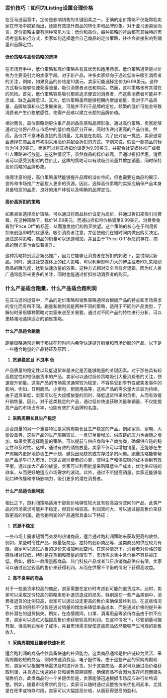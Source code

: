 ### 定价技巧：如何为Listing设置合理价格

在亚马逊运营中，定价是影响销售的关键因素之一。正确的定价策略不仅能帮助卖家在市场中脱颖而出，还能有效提升商品的转化率和品牌形象。对于亚马逊卖家而言，定价策略主要有两种常见方法：低价和高价。每种策略的背后都有其独特的市场考量和执行方式，卖家如何选择适合自己商品的定价策略，往往会直接影响到销量和品牌定位。

#### 低价策略与高价策略的选择

在市场竞争中，低价策略和高价策略各有其优势和适用场景。低价策略通常是以价格为主要吸引力的卖家手段。对于新产品，许多卖家倾向于通过低价来吸引消费者的关注，例如，如果竞品的价格是10美元，卖家可能选择定价为6.99美元。这种方式看似能够快速获得流量，吸引消费者点击和购买。然而，这种策略也有其潜在的风险。首先，低价策略容易吸引那些追求便宜的消费者，而这些消费者可能并不忠诚，缺乏品牌意识。其次，低价策略虽然能够短期内增加销量，但对于产品质量、品牌故事和长远发展来说，可能并不利于品牌的定位。频繁的低价可能会导致消费者产生价格敏感性，使得产品难以建立长期的品牌价值。

相对而言，高价策略则更注重产品的品质感和品牌形象。通过高价策略，卖家能够通过定价将产品与市场中的低价商品区分开来，同时传递出更高的产品价值。然而，高价并不意味着直接的高销量，尤其是在初期。为了应对这一挑战，卖家通常会选择在商品发布初期采用高价并配合折扣的方式。举例来说，假设一款商品的标价为14.99美元，卖家可以将其折扣价设定为9.99美元，并配合社交媒体推广或者红人策略进行放量。在这种情况下，虽然商品的标价较高，但通过折扣优惠，消费者可以感受到相对的性价比，这样的策略可以有效吸引流量并增加销量，同时保持高价策略的品牌形象。

值得注意的是，高价策略虽然能够提升品牌的溢价空间，但也需要在商品的展示、宣传和市场推广方面投入更多的资源。因此，选择高价策略的卖家应确保产品本身具备较高的品质、良好的用户体验以及明确的品牌定位。

#### 高价高折扣的策略

如果卖家选择高价策略，可以通过将商品标价设定为高价，并通过折扣来吸引消费者。在这种策略下，标价14.99美元，而通过折扣将价格调至9.99美元，消费者会看到“Price Off”的标签，从而激发他们的购买欲望。这个策略的核心在于利用折扣来创造即时的优惠感，吸引消费者注意，并促使他们在短时间内做出购买决定。通过这种策略，商品的销量可以迅速增加，并且由于“Price Off”标签的存在，商品的曝光率也会显著提升。

这种策略特别适合新品推广，因为它能够让消费者在折扣的刺激下，尝试购买新品。同时，通过社交媒体上的红人策略，可以利用影响力大的博主或者KOL来推动商品的曝光度，达到快速放量的效果。这种方式相对安全且符合逻辑，因为红人推广通常能带来更多的关注，同时也能通过折扣拉动消费者的购买。

### 什么产品适合跑量，什么产品适合跑利润

在亚马逊的运营中，产品的定价策略和销售策略通常会根据产品的特点和市场需求的变化而有所不同。跑量和跑利润是两种不同的策略，适用于不同的产品类型，了解何时采用哪种策略对卖家来说至关重要。通过对不同产品的特性进行分析，可以更精准地选择适合的销售策略。

#### 什么产品适合跑量

跑量策略通常适用于那些在短时间内希望快速提升销量和市场份额的产品。以下是一些适合跑量的产品特征及原因：

1.  **货源稳定且** **不良率** **低**

产品质量的稳定性以及低退货率是决定是否能够跑量的关键因素。对于那些具有较高稳定性和较低退货率的产品，卖家可以通过低价策略吸引大量消费者的关注，快速提升销量。这类产品的市场需求通常较为稳定，不容易受到季节性或突发事件的影响。例如，日用商品、小家电、厨房用品等，这些产品的需求量大且较为持续。由于退货率低，卖家可以在大规模放量的同时，降低退货带来的负担，从而有效提升销售量。因此，对于这类稳定的产品，通过低价快速获取流量和销量，不仅能提高产品的市场占有率，也能有效扩大品牌知名度。

2.  **采购周期长且生产稳定**

适合跑量的另一个重要特征是采购周期长且生产稳定的产品。例如家具、家电、大型设备等，这些产品的生产周期较长，一旦订单量增加，供应链的压力也会随之增加。如果卖家选择跑量的策略，可以提前与供应商和生产商协商，确保供应链的稳定性和及时性。这样，通过有效的销售放量，卖家不仅可以增加销量，还能够在生产周期内更好地协调生产计划，避免出现缺货或库存过多的问题。跑量策略能够帮助产品尽早打入市场，迅速占据消费者的心智，使得生产和供应链的成本得到有效平衡。通过加大产品的放量，卖家可以利用批量采购降低生产成本，优化供应链的效率，从而更好地适应市场需求的波动。此外，通过不断提高销量，卖家还能够借助口碑传播和市场影响力，吸引更多的潜在消费者。

#### 什么产品适合跑利润

相比之下，跑利润策略适用于那些价格弹性较大且有较高溢价空间的产品。此类产品的市场需求可能并不稳定，但其价格较高、利润空间大，可以通过提高售价来获取更高的利润。适合跑利润的产品通常具备以下特征：

1.  **货源不稳定**

一些市场上需求短暂而突发的热销商品，适合通过跑利润策略来获取更高的收益。例如，某些时令性产品、限量版商品、独特的创新商品等，这类商品的供应较为有限，卖家可以通过适当的提价来增加利润空间。在这种情况下，消费者对价格的敏感性相对较低，特别是在热销和限量的情形下，市场需求集中且价格不容易被压低。例如，假如一款限量版商品、热门科技产品或者节日热销商品供应有限，卖家可以通过设定较高的售价来获得利润，从而在供需不平衡的情况下获得高收益。

2.  **高不良率的商品**

对于一些退货率较高的商品，卖家需要在定价时考虑到可能的退货成本。此时，卖家可以采取定价较高的策略来弥补退货造成的损失。特别是在一些产品类别中，消费者退货的比例较高，卖家可以通过设定更高的售价来确保最终利润。在这些情况下，卖家的目标不仅仅是通过销量的增加来降低单品成本，而是通过价格的提升来弥补潜在的退货损失。例如，在疫情期间，口罩、消毒用品等紧俏商品由于供不应求，卖家可以通过大幅提高售价来获取较高的利润。在这种情况下，尽管销量可能有限，但高利润弥补了成本，并且市场需求促使这些商品依然能够产生可观的销售收入。

3.  **采购周期短且能够快速补货**

适合跑利润的商品往往具备快速的补货能力。这类商品通常是供应链较为灵活、采购周期较短的商品，例如快速消费品、电子配件等。由于这些产品的采购周期较短，卖家可以根据市场需求及时进行补货。对于这类商品，卖家可以通过高价格获取利润，并且通过快速的补货和销售周期调整，确保商品不会因为库存问题而错失销售机会。此类商品的一个关键优势是，卖家能够迅速根据市场反应进行价格调整。例如，随着市场需求的变化，卖家可以随时通过调整售价来优化利润率，尤其是在旺季或特殊时段，卖家可以大幅提高价格，从而获得更高的盈利。
